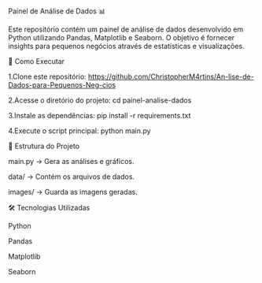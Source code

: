 Painel de Análise de Dados 📊

Este repositório contém um painel de análise de dados desenvolvido em Python utilizando Pandas, Matplotlib e Seaborn. O objetivo é fornecer insights para pequenos negócios através de estatísticas e visualizações.

🚀 Como Executar

1.Clone este repositório:
https://github.com/ChristopherM4rtins/An-lise-de-Dados-para-Pequenos-Neg-cios

2.Acesse o diretório do projeto:
cd painel-analise-dados

3.Instale as dependências:
pip install -r requirements.txt

4.Execute o script principal:
python main.py

📂 Estrutura do Projeto

main.py → Gera as análises e gráficos.


data/ → Contém os arquivos de dados.

images/ → Guarda as imagens geradas.

🛠 Tecnologias Utilizadas

Python

Pandas

Matplotlib

Seaborn


